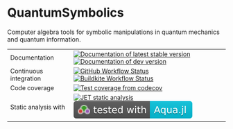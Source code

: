 # QuantumSymbolics

Computer algebra tools for symbolic manipulations in quantum mechanics and quantum information.

<table>
    <tr>
        <td>Documentation</td>
        <td>
            <a href="https://quantumsavory.github.io/QuantumSymbolics.jl/stable"><img src="https://img.shields.io/badge/docs-stable-blue.svg" alt="Documentation of latest stable version"></a>
            <a href="https://quantumsavory.github.io/QuantumSymbolics.jl/dev"><img src="https://img.shields.io/badge/docs-dev-blue.svg" alt="Documentation of dev version"></a>
        </td>
    </tr><tr></tr>
    <tr>
        <td>Continuous integration</td>
        <td>
            <a href="https://github.com/QuantumSavory/QuantumSymbolics.jl/actions?query=workflow%3ACI+branch%3Amain"><img src="https://github.com/QuantumSavory/QuantumSymbolics.jl/actions/workflows/ci.yml/badge.svg" alt="GitHub Workflow Status"></a>
            <a href="https://buildkite.com/quantumsavory/quantumsymbolics"><img src="https://badge.buildkite.com/f5d8fe7ebb50cf445cec53e9fc47052e4613af3682c2668371.svg?branch=main" alt="Buildkite Workflow Status"></a>
        </td>
    </tr><tr></tr>
    <tr>
        <td>Code coverage</td>
        <td>
            <a href="https://codecov.io/gh/QuantumSavory/QuantumSymbolics.jl"><img src="https://img.shields.io/codecov/c/gh/QuantumSavory/QuantumSymbolics.jl?label=codecov" alt="Test coverage from codecov"></a>
        </td>
    </tr><tr></tr>
    <tr>
        <td>Static analysis with</td>
        <td>
            <a href="https://github.com/aviatesk/JET.jl"><img src="https://img.shields.io/badge/%F0%9F%9B%A9%EF%B8%8F_tested_with-JET.jl-233f9a" alt="JET static analysis"></a>
            <a href="https://github.com/JuliaTesting/Aqua.jl"><img src="https://raw.githubusercontent.com/JuliaTesting/Aqua.jl/master/badge.svg" alt="Aqua QA"></a>
        </td>
    </tr>
</table>
